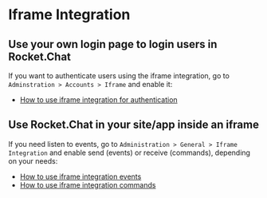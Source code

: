 # Iframe Integration

## Use your own login page to login users in Rocket.Chat
If you want to authenticate users using the iframe integration, go to `Adminstration > Accounts > Iframe` and enable it:
- [How to use iframe integration for authentication](authentication/)

## Use Rocket.Chat in your site/app inside an iframe
If you need listen to events, go to `Administration > General > Iframe Integration` and enable send (events) or receive (commands), depending on your needs:
- [How to use iframe integration events](events/)
- [How to use iframe integration commands](commands/)
